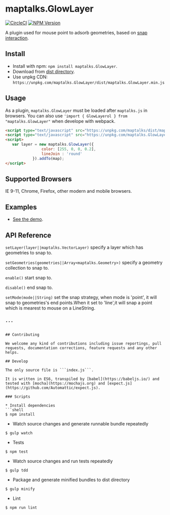 # maptalks.GlowLayer

[![CircleCI](https://circleci.com/gh/maptalks/maptalks.GlowLayer.svg?style=shield)](https://circleci.com/gh/maptalks/maptalks.GlowLayer)
[![NPM Version](https://img.shields.io/npm/v/maptalks.GlowLayer.svg)](https://github.com/maptalks/maptalks.GlowLayer)

A plugin used for mouse point to adsorb geometries, based on [snap interaction](http://openlayers.org/en/latest/examples/snap.html).

## Install
  
* Install with npm: ```npm install maptalks.GlowLayer```. 
* Download from [dist directory](https://github.com/liubgithub/maptalks.GlowLayer/tree/master/dist).
* Use unpkg CDN: ```https://unpkg.com/maptalks.GlowLayer/dist/maptalks.GlowLayer.min.js```

## Usage

As a plugin, ```maptalks.GlowLayer``` must be loaded after ```maptalks.js``` in browsers. You can also use ```'import { GlowLayerol } from "maptalks.GlowLayer"``` when develope with webpack.
```html
<script type="text/javascript" src="https://unpkg.com/maptalks/dist/maptalks.min.js"></script>
<script type="text/javascript" src="https://unpkg.com/maptalks.GlowLayer/dist/maptalks.GlowLayer.min.js"></script>
<script>
   var layer = new maptalks.GlowLayer({
                color: [255, 0, 0, 0.2],
                lineJoin : 'round'
            }).addTo(map);
</script>
```
## Supported Browsers

IE 9-11, Chrome, Firefox, other modern and mobile browsers.

## Examples

* [See the demo](https://maptalks.github.io/maptalks.GlowLayer/demo/index.html).

## API Reference

`setLayer(layer||maptalks.VectorLayer)` specify a layer which has geometries to snap to.

`setGeometries(geometries||Array<maptalks.Geometry>)` specify a geometry collection to snap to.

`enable()` start snap to.

`disable()` end snap to.

`setMode(mode||String)` set the snap strategy, when mode is 'point', it will snap to geometries's end points.When it set to 'line',it will snap a point which is mearest to mouse on a LineString.

### `...`
```

## Contributing

We welcome any kind of contributions including issue reportings, pull requests, documentation corrections, feature requests and any other helps.

## Develop

The only source file is ```index.js```.

It is written in ES6, transpiled by [babel](https://babeljs.io/) and tested with [mocha](https://mochajs.org) and [expect.js](https://github.com/Automattic/expect.js).

### Scripts

* Install dependencies
```shell
$ npm install
```

* Watch source changes and generate runnable bundle repeatedly
```shell
$ gulp watch
```

* Tests
```shell
$ npm test
```

* Watch source changes and run tests repeatedly
```shell
$ gulp tdd
```

* Package and generate minified bundles to dist directory
```shell
$ gulp minify
```

* Lint
```shell
$ npm run lint
```